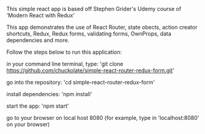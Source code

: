 This simple react app is based off Stephen Grider's Udemy course of 'Modern React with Redux'

This app demonstrates the use of React Router, state obects, action creator shortcuts, Redux, Redux forms, validating forms, OwnProps, data dependencies and more.

Follow the steps below to run this application:

in your command line terminal, type: 'git clone https://github.com/chuckolate/simple-react-router-redux-form.git'

go into the repository: 'cd simple-react-router-redux-form'

install dependencies: 'npm install'

start the app: 'npm start'

go to your browser on local host 8080 (for example, type in 'localhost:8080' on your browser)
